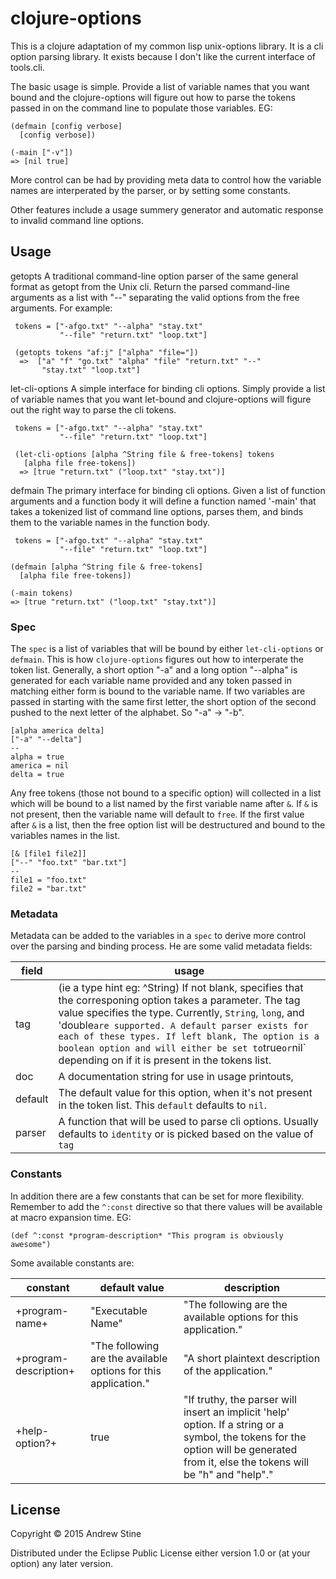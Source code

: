 # clojure-options

This is a clojure adaptation of my common lisp unix-options library. It is a cli option parsing library. It exists because I don't like the current interface of tools.cli. 

The basic usage is simple. Provide a list of variable names that you want bound and the clojure-options will figure out how to parse the tokens passed in on the command line to populate those variables. EG:

    (defmain [config verbose]
      [config verbose])

    (-main ["-v"])
    => [nil true]

More control can be had by providing meta data to control how the variable names are interperated by the parser, or by setting some constants.

Other features include a usage summery generator and automatic response to invalid command line options.

## Usage

getopts
  A traditional command-line option parser of the same general format as
  getopt from the Unix cli. Return the parsed command-line arguments as a list
  with "--" separating the valid options from the free arguments. For example:

     tokens = ["-afgo.txt" "--alpha" "stay.txt"
               "--file" "return.txt" "loop.txt"]

     (getopts tokens "af:j" ["alpha" "file="])
      =>  ["a" "f" "go.txt" "alpha" "file" "return.txt" "--"
           "stay.txt" "loop.txt"]

let-cli-options
  A simple interface for binding cli options. Simply provide a list of variable
  names that you want let-bound and clojure-options will figure out the right
  way to parse the cli tokens.

     tokens = ["-afgo.txt" "--alpha" "stay.txt"
               "--file" "return.txt" "loop.txt"]

     (let-cli-options [alpha ^String file & free-tokens] tokens
       [alpha file free-tokens])
      => [true "return.txt" ("loop.txt" "stay.txt")]

defmain
  The primary interface for binding cli options. Given a list of function 
  arguments and a function body it will define a function named '-main' that 
  takes a tokenized list of command line options, parses them, and binds them
  to the variable names in the function body.

     tokens = ["-afgo.txt" "--alpha" "stay.txt"
               "--file" "return.txt" "loop.txt"]

    (defmain [alpha ^String file & free-tokens]
      [alpha file free-tokens])

    (-main tokens)
    => [true "return.txt" ("loop.txt" "stay.txt")]

### Spec

The `spec` is a list of variables that will be bound by either `let-cli-options` or `defmain`. This is how `clojure-options` figures out how to interperate the token list. Generally, a short option "-a" and a long option "--alpha" is generated for each variable name provided and any token passed in matching either form is bound to the variable name. If two variables are passed in starting with the same first letter, the short option of the second pushed to the next letter of the alphabet. So "-a" -> "-b". 

    [alpha america delta]
    ["-a" "--delta"]
    --
    alpha = true
    america = nil
    delta = true

Any free tokens (those not bound to a specific option) will collected in a list which will be bound to a list named by the first variable name after `&`. If `&` is not present, then the variable name will default to `free`. If the first value after `&` is a list, then the free option list will be destructured and bound to the variables names in the list.

    [& [file1 file2]]
    ["--" "foo.txt" "bar.txt"]
    --
    file1 = "foo.txt"
    file2 = "bar.txt"

### Metadata

Metadata can be added to the variables in a `spec` to derive more control over the parsing and binding process. He are some valid metadata fields:

field   |  usage
--------|------
tag     | (ie a type hint eg: ^String) If not blank, specifies that the corresponing option takes a parameter. The tag value specifies the type. Currently, `String`, `long`, and 'double` are supported. A default parser exists for each of these types. If left blank, The option is a boolean option and will either be set to `true` or `nil` depending on if it is present in the tokens list.
doc     | A documentation string for use in usage printouts,
default | The default value for this option, when it's not present in the token list. This `default` defaults to `nil`.
parser  | A function that will be used to parse cli options. Usually defaults to `identity` or is picked based on the value of `tag`

### Constants

In addition there are a few constants that can be set for more flexibility. Remember to add the `^:const` directive so that there values will be available at macro expansion time. EG:

    (def ^:const *program-description* "This program is obviously awesome")

Some available constants are:

constant              | default value   | description 
----------------------|-----------------|------------
+program-name+        |"Executable Name"|"The following are the available options for this application."
+program-description+ |"The following are the available options for this application."|"A short plaintext description of the application."
+help-option?+        | true |"If truthy, the parser will insert an implicit 'help' option. If a string or a symbol, the tokens for the option will be generated from it, else the tokens will be \"h\" and \"help\"."

## License

Copyright © 2015 Andrew Stine

Distributed under the Eclipse Public License either version 1.0 or (at
your option) any later version.
